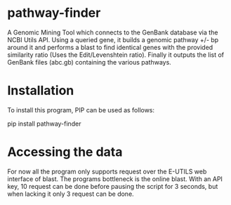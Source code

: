 # pathway-finder


A Genomic Mining Tool which connects to the GenBank database via the NCBI Utils API. 
Using a queried gene, it builds a genomic pathway +/- bp around it and performs a blast to
find identical genes with the provided similarity ratio (Uses the Edit/Levenshtein ratio).
Finally it outputs the list of GenBank files (abc.gb) containing the various pathways.

# Installation

To install this program, PIP can be used as follows:

pip install pathway-finder


# Accessing the data

For now all the program only supports request over the E-UTILS web interface of blast. The 
programs bottleneck is the online blast. With an API key, 10 request can be done before pausing
the script for 3 seconds, but when lacking it only 3 request can be done.
